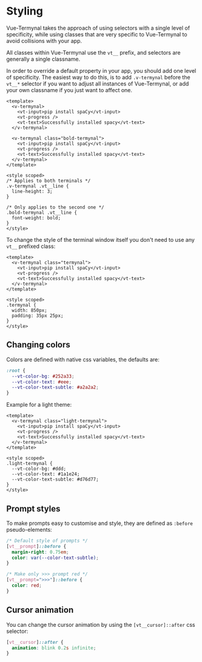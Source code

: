 # Styling

Vue-Termynal takes the approach of using selectors with a single level of specificity, while using classes that are very specific to Vue-Termynal to avoid collisions with your app.

All classes within Vue-Termynal use the `vt__` prefix, and selectors are generally a single classname.

In order to override a default property in your app, you should add one level of specificity. The easiest way to do this, is to add `.v-termynal` before the `vt__*` selector if you want to adjust all instances of Vue-Termynal, or add your own classname if you just want to affect one.

```vue
<template>
  <v-termynal>
    <vt-input>pip install spaCy</vt-input>
    <vt-progress />
    <vt-text>Successfully installed spacy</vt-text>
  </v-termynal>

  <v-termynal class="bold-termynal">
    <vt-input>pip install spaCy</vt-input>
    <vt-progress />
    <vt-text>Successfully installed spacy</vt-text>
  </v-termynal>
</template>

<style scoped>
/* Applies to both terminals */
.v-termynal .vt__line {
  line-height: 3;
}

/* Only applies to the second one */
.bold-termynal .vt__line {
  font-weight: bold;
}
</style>
```

To change the style of the terminal window itself you don't need to use any `vt__` prefixed class:

```vue
<template>
  <v-termynal class="termynal">
    <vt-input>pip install spaCy</vt-input>
    <vt-progress />
    <vt-text>Successfully installed spacy</vt-text>
  </v-termynal>
</template>

<style scoped>
.termynal {
  width: 850px;
  padding: 35px 25px;
}
</style>
```

## Changing colors

Colors are defined with native css variables, the defaults are:

```css
:root {
  --vt-color-bg: #252a33;
  --vt-color-text: #eee;
  --vt-color-text-subtle: #a2a2a2;
}
```

Example for a light theme:

```vue
<template>
  <v-termynal class="light-termynal">
    <vt-input>pip install spaCy</vt-input>
    <vt-progress />
    <vt-text>Successfully installed spacy</vt-text>
  </v-termynal>
</template>

<style scoped>
.light-termynal {
  --vt-color-bg: #ddd;
  --vt-color-text: #1a1e24;
  --vt-color-text-subtle: #d76d77;
}
</style>
```

## Prompt styles

To make prompts easy to customise and style, they are defined as `:before` pseudo-elements:

```css
/* Default style of prompts */
[vt__prompt]::before {
  margin-right: 0.75em;
  color: var(--color-text-subtle);
}

/* Make only >>> prompt red */
[vt__prompt=">>>"]::before {
  color: red;
}
```

## Cursor animation

You can change the cursor animation by using the `[vt__cursor]::after` css selector:

```css
[vt__cursor]::after {
  animation: blink 0.2s infinite;
}
```
